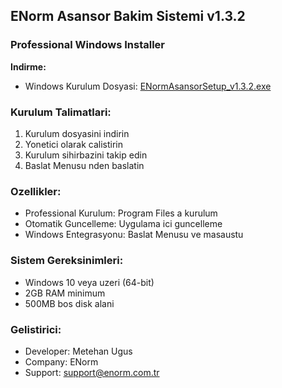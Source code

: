 ﻿## ENorm Asansor Bakim Sistemi v1.3.2

### Professional Windows Installer

**Indirme:**
- Windows Kurulum Dosyasi: [ENormAsansorSetup_v1.3.2.exe](https://github.com/metehan-ugus/ENorm-Release/releases/latest/download/ENormAsansorSetup_v1.3.2.exe)

### Kurulum Talimatlari:
1. Kurulum dosyasini indirin
2. Yonetici olarak calistirin
3. Kurulum sihirbazini takip edin
4. Baslat Menusu nden baslatin

### Ozellikler:
- Professional Kurulum: Program Files a kurulum
- Otomatik Guncelleme: Uygulama ici guncelleme
- Windows Entegrasyonu: Baslat Menusu ve masaustu

### Sistem Gereksinimleri:
- Windows 10 veya uzeri (64-bit)
- 2GB RAM minimum
- 500MB bos disk alani

### Gelistirici:
- Developer: Metehan Ugus
- Company: ENorm
- Support: support@enorm.com.tr

